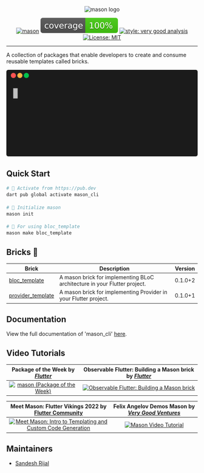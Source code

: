 <p align="center">
<img src="https://raw.githubusercontent.com/felangel/mason/master/assets/mason_full.png" height="125" alt="mason logo" />
</p>

<p align="center">
<a href="https://github.com/felangel/mason/actions"><img src="https://github.com/felangel/mason/workflows/mason/badge.svg" alt="mason"></a>
<a href="https://github.com/felangel/mason/actions"><img src="https://raw.githubusercontent.com/felangel/mason/master/packages/mason/coverage_badge.svg" alt="coverage"></a>
<a href="https://pub.dev/packages/very_good_analysis"><img src="https://img.shields.io/badge/style-very_good_analysis-B22C89.svg" alt="style: very good analysis"></a>
<a href="https://opensource.org/licenses/MIT"><img src="https://img.shields.io/badge/license-MIT-purple.svg" alt="License: MIT"></a>
</p>

---

A collection of packages that enable developers to create and consume reusable templates called bricks.

![Mason Demo][mason_demo]

## Quick Start

```sh
# 🎯 Activate from https://pub.dev
dart pub global activate mason_cli

# 🚀 Initialize mason
mason init

# 🧱 For using bloc_template
mason make bloc_template
```

## Bricks 🧱

| Brick                                                              | Description                                                               | Version |
| ------------------------------------------------------------------ | ------------------------------------------------------------------------- | ------- |
| [bloc_template](https://brickhub.dev/bricks/bloc_template)         | A mason brick for implementing BLoC architecture in your Flutter project. | 0.1.0+2 |
| [provider_template](https://brickhub.dev/bricks/provider_template) | A mason brick for implementing Provider in your Flutter project.          | 0.1.0+1 |

## Documentation

View the full documentation of 'mason_cli' [here](https://github.com/felangel/mason/tree/master/packages/mason_cli).

## Video Tutorials

|                        **Package of the Week** by [_Flutter_](https://www.youtube.com/c/flutterdev)                         |             **Observable Flutter: Building a Mason brick** by [_Flutter_](https://www.youtube.com/c/flutterdev)             |
| :-------------------------------------------------------------------------------------------------------------------------: | :-------------------------------------------------------------------------------------------------------------------------: |
| [![mason (Package of the Week)](https://img.youtube.com/vi/qjA0JFiPMnQ/0.jpg)](https://www.youtube.com/watch?v=qjA0JFiPMnQ) | [![Observable Flutter: Building a Mason brick](https://img.youtube.com/vi/o8B1EfcUisw/0.jpg)](https://youtu.be/o8B1EfcUisw) |

|                   **Meet Mason: Flutter Vikings 2022** by [Flutter Community](https://www.youtube.com/@FlutterCommunity)                    |  **Felix Angelov Demos Mason** by [_Very Good Ventures_](https://www.youtube.com/channel/UCMEL3IZanJyEmU9ycwnAGNA)   |
| :-----------------------------------------------------------------------------------------------------------------------------------------: | :------------------------------------------------------------------------------------------------------------------: |
| [![Meet Mason: Intro to Templating and Custom Code Generation](https://img.youtube.com/vi/LXhgiF5HiQg/0.jpg)](https://youtu.be/LXhgiF5HiQg) | [![Mason Video Tutorial](https://img.youtube.com/vi/G4PTjA6tpTU/0.jpg)](https://www.youtube.com/watch?v=G4PTjA6tpTU) |

## Maintainers

- [Sandesh Rijal](https://github.com/rijalsandeshraj)

[mason_demo]: https://raw.githubusercontent.com/felangel/mason/master/assets/mason_demo.gif
